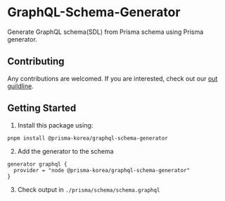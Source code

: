 # GraphQL-Schema-Generator

Generate GraphQL schema(SDL) from Prisma schema using Prisma generator.

## Contributing
Any contributions are welcomed. If you are interested, check out our [out guildline]().

## Getting Started

1. Install this package using:

```shell
pnpm install @prisma-korea/graphql-schema-generator
```

2. Add the generator to the schema

```prisma
generator graphql {
  provider = "node @prisma-korea/graphql-schema-generator"
}
```

3. Check output in `./prisma/schema/schema.graphql`

